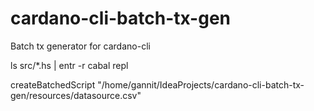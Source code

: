 # cardano-cli-batch-tx-gen
Batch tx generator for cardano-cli

ls src/*.hs | entr -r cabal repl


createBatchedScript "/home/gannit/IdeaProjects/cardano-cli-batch-tx-gen/resources/datasource.csv"